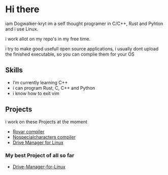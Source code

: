 # Hi there 
iam Dogwalker-kryt im a self thought programer in C/C++, Rust and Pyhton and i use Linux.

i work allot on my repo's in my free time.

i try to make good usefull open source applications, i usually dont upload the finished executable, so you can complie them for your OS


## Skills
- I’m currently learning C++
- i can program Rust, C, C++ and Python
- i know how to exit vim

## Projects
i work on these Projects at the moment
- [Rovar compiler](https://github.com/Dogwalker-kryt/Rovar-Programming-language)
- [Nospecialcharacters compiler](https://github.com/Dogwalker-kryt/Nospecialcharacters-esso-lang)
- [Drive Manager for Linux](https://github.com/Dogwalker-kryt/Drive-Manager-for-Linux)

### My best Project of all so far
- [Drive-Manager-for-Linux](https://github.com/Dogwalker-kryt/Drive-Manager-for-Linux)
  

  
